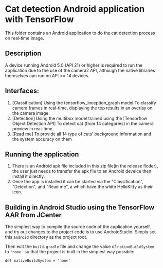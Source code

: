 # Cat detection Android application with TensorFlow
This folder contains an Android application to do the cat detection process on real-time image.

## Description

A device running Android 5.0 (API 21) or higher is required to run the application due
to the use of the camera2 API, although the native libraries themselves can run
on API >= 14 devices.

## Interfaces:

1. [Classification]
	Using the tensorflow_inception_graph model
        To classify camera frames in real-time, displaying the top results
        in an overlay on the camera image.
2. [Detection]
        Using the multibox model trained using the
        [Tensorflow Object Detection API]
        To detect cat (from 14 categories) in the camera preview in real-time.
3. [Read me]
        To provide all 14 type of cats' background information and the system accuracy on them 

## Running the application

1. There is an Android apk file included in this zip file(in the release floder), the user just needs to transfer the apk file 
to an Android deveice then install it directly.
2. Once the app is installed it can be started via the "Classification", "Detection", and
"Read me", a which have the white HelloKitty as their icon.


## Building in Android Studio using the TensorFlow AAR from JCenter

The simplest way to compile the source code of the application yourself, and try out changes to the
project code is to use AndroidStudio. Simply set this `android` directory as the
project root.

Then edit the `build.gradle` file and change the value of `nativeBuildSystem` to
`'none'` so that the project is built in the simplest way possible:

```None
def nativeBuildSystem = 'none'
```

